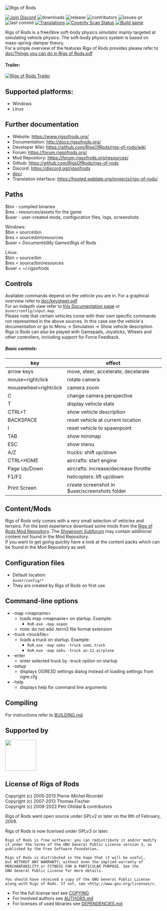 ![Rigs of Rods](doc/images/RoR_Logo_full.png?raw=true)

[![Join Discord](https://img.shields.io/discord/136544456244461568.svg?style=flat-square)](https://discord.gg/rigsofrods) ![downloads](https://flat.badgen.net/github/assets-dl/RigsOfRods/rigs-of-rods)
![release](https://flat.badgen.net/github/release/RigsOfRods/rigs-of-rods)
![contributors](https://flat.badgen.net/github/contributors/RigsOfRods/rigs-of-rods)
![issues-pr](https://flat.badgen.net/github/open-prs/RigsOfRods/rigs-of-rods)
![last commit](https://flat.badgen.net/github/last-commit/RigsOfRods/rigs-of-rods)
[![Translations](https://hosted.weblate.org/widgets/rigs-of-rods/-/game/svg-badge.svg)](https://hosted.weblate.org/projects/rigs-of-rods/)
[![Coverity Scan Status](https://img.shields.io/coverity/scan/16646.svg?style=flat-square)](https://scan.coverity.com/projects/rigsofrods-rigs-of-rods)
[![Build game](https://github.com/RigsOfRods/rigs-of-rods/workflows/Build%20game/badge.svg)](https://github.com/RigsOfRods/rigs-of-rods/actions?query=workflow%3A%22Build+game%22)


Rigs of Rods is a free/libre soft-body physics simulator mainly targeted at simulating vehicle physics. The soft-body physics system is based on mass-spring-damper theory.  
For a simple overview of the features Rigs of Rods provides please refer to [doc/Things you can do in Rigs of Rods.pdf](doc/Things%20you%20can%20do%20in%20Rigs%20of%20Rods.pdf)  

#### Trailer:

[![Rigs of Rods Trailer](http://img.youtube.com/vi/bRbQ4OaljWs/0.jpg)](http://www.youtube.com/watch?v=bRbQ4OaljWs)

## Supported platforms:
* Windows
* Linux

## Further documentation
* Website: https://www.rigsofrods.org/
* Documentation: http://docs.rigsofrods.org/
* Developer Wiki: https://github.com/RigsOfRods/rigs-of-rods/wiki
* Forum: https://forum.rigsofrods.org/
* Mod Repository: https://forum.rigsofrods.org/resources/
* Github: https://github.com/RigsOfRods/rigs-of-rods
* Discord: https://discord.gg/rigsofrods
* [doc/](doc/)
* Translation interface: https://hosted.weblate.org/projects/rigs-of-rods/


## Paths
$bin  - compiled binaries  
$res  - resources/assets for the game  
$user - user-created mods, configuration files, logs, screenshots  

Windows:  
$bin   = source\bin  
$res   = source\bin\resources  
$user  = Documents\My Games\Rigs of Rods   

Linux:  
$bin    = source/bin  
$res    = source/bin/resources  
$user   = ~/.rigsofrods


## Controls
Available commands depend on the vehicle you are in. For a graphical overview refer to [doc/keysheet.pdf](doc/keysheet.pdf)  
For an indepth view refer to [this Documentation page](https://docs.rigsofrods.org/gameplay/controls-config/) or ``` $user/config/input.map ```  
Please note that certain vehicles come with their own specific commands not represented in the above sources. In this case see the vehicle's documentation or go to Menu -> Simulation -> Show vehicle description.  
Rigs is Rods can also be played with Gamepads, Joysticks, Wheels and other controllers, including support for Force Feedback.

##### Basic controls:  

| key                            | effect                                               |
|--------------------------------|------------------------------------------------------|
| arrow keys                     | move, steer, accelerate, decelarate                  |
| mouse+rightclick               | rotate camera                                        |
| mousewheel+rightclick          | camera zoom                                          |
| C                              | change camera perspective                            |
| T                              | display vehicle stats                                |
| CTRL+T                         | show vehicle description								|
| BACKSPACE                      | reset vehicle at current location                    |
| I                              | reset vehicle to spawnpoint                          |
| TAB                            | show minimap                                         |
| ESC                            | show menu                                            |
| A/Z                            | trucks: shift up/down                                |
| CTRL+HOME                      | aircrafts: start engine                              |
| Page Up/Down                   | aircrafts: increase/decrease throttle                |
| F1/F2                          | helicopters: lift up/down                            |
| Print Screen                   | create screenshot in $user/screenshots folder        |


## Content/Mods
Rigs of Rods only comes with a very small selection of vehicles and terrains. For the best experience download some mods from the [Rigs of Rods Mod Repository](https://forum.rigsofrods.org/resources/). The [Showroom Subforum](https://forum.rigsofrods.org/#repository.11) may contain additional content not found in the Mod Repository.  
If you want to get going quickly have a look at the content packs which can be found in the Mod Repository as well.


## Configuration files
- Default location:  
    ``` $user/config/* ```
- They are created by Rigs of Rods on first use


## Command-line options

* -map \<mapname\>
    * loads map \<mapname\> on startup. Example:
        * ``` RoR.exe -map aspen ```
    * note: do not add .terrn2 file format extension
* -truck \<truckfile\>
    * loads a truck on startup. Example:
        * ``` RoR.exe -map oahu -truck semi.truck ```
        * ``` RoR.exe -map oahu -truck an-12.airplane ```
* -enter
    * enter selected truck by -truck option on startup
* -setup
    * displays OGRE3D settings dialog instead of loading settings from ogre.cfg
* -help
    * displays help for command line arguments


## Compiling
For instructions refer to [BUILDING.md](BUILDING.md)

## Supported by
<a href="https://www.digitalocean.com/?utm_medium=opensource&utm_source=Rigs-of-Rods" target="_blank"><img src="https://opensource.nyc3.cdn.digitaloceanspaces.com/attribution/assets/PNG/DO_Logo_Vertical_Blue.png" height="100" width="100"></a>

## License of Rigs of Rods

Copyright (c) 2005-2013 Pierre-Michel Ricordel  
Copyright (c) 2007-2013 Thomas Fischer  
Copyright (c) 2009-2022 Petr Ohlidal & contributors

Rigs of Rods went open source under GPLv2 or later on the 8th of February, 2009.

Rigs of Rods is now licensed under GPLv3 or later:
```
Rigs of Rods is free software: you can redistribute it and/or modify
it under the terms of the GNU General Public License version 3, as
published by the Free Software Foundation.

Rigs of Rods is distributed in the hope that it will be useful,
but WITHOUT ANY WARRANTY; without even the implied warranty of
MERCHANTABILITY or FITNESS FOR A PARTICULAR PURPOSE. See the
GNU General Public License for more details.

You should have received a copy of the GNU General Public License
along with Rigs of Rods. If not, see <http://www.gnu.org/licenses/>.
```

* For the full license text see [COPYING](COPYING)
* For involved authors see [AUTHORS.md](AUTHORS.md)
* For licenses of used libraries see [DEPENDENCIES.md](DEPENDENCIES.md)
